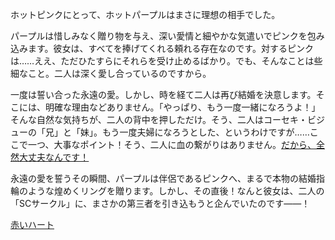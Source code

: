 <!-- title: 再び結婚 -->
<!-- relationship: Marriage -->

ホットピンクにとって、ホットパープルはまさに理想の相手でした。

パープルは惜しみなく贈り物を与え、深い愛情と細やかな気遣いでピンクを包み込みます。彼女は、すべてを捧げてくれる頼れる存在なのです。対するピンクは……ええ、ただひたすらにそれらを受け止めるばかり。でも、そんなことは些細なこと。二人は深く愛し合っているのですから。

一度は誓い合った永遠の愛。しかし、時を経て二人は再び結婚を決意します。そこには、明確な理由などありません。「やっぱり、もう一度一緒になろうよ！」そんな自然な気持ちが、二人の背中を押しただけ。そう、二人はコーセキ・ビジューの「兄」と「妹」。もう一度夫婦になろうとした、というわけですが……ここで一つ、大事なポイント！そう、二人に血の繋がりはありません。[だから、全然大丈夫なんです！](https://www.youtube.com/live/axlJjQQ_rzU?si=Fgy4X9B4QkwIu_R2&t=7200)

永遠の愛を誓うその瞬間、パープルは伴侶であるピンクへ、まるで本物の結婚指輪のような煌めくリングを贈ります。しかし、その直後！なんと彼女は、二人の「SCサークル」に、まさかの第三者を引き込もうと企んでいたのです――！

[赤いハート](#embed:https://www.youtube.com/live/axlJjQQ_rzU?si=YRqwTsxYNFe09ozc&t=8622)
